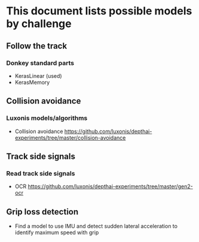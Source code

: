 # This document lists possible models by challenge

## Follow the track
### Donkey standard parts
- KerasLinear (used)
- KerasMemory
## Collision avoidance
### Luxonis models/algorithms
- Collision avoidance https://github.com/luxonis/depthai-experiments/tree/master/collision-avoidance
## Track side signals
### Read track side signals
- OCR https://github.com/luxonis/depthai-experiments/tree/master/gen2-ocr
## Grip loss detection
- Find a model to use IMU and detect sudden lateral acceleration to identify maximum speed with grip